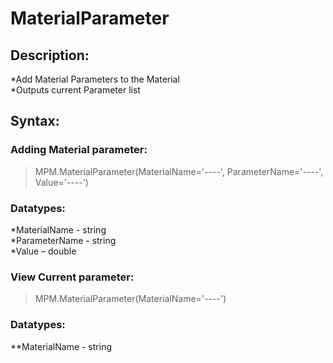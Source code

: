 # MaterialParameter  

## Description:    
*Add Material Parameters to the Material    
*Outputs current Parameter list   

## Syntax:  
### Adding Material parameter:  
>MPM.MaterialParameter(MaterialName='----', ParameterName='----', Value='----')  

### Datatypes:  
*MaterialName - string  
*ParameterName - string    
*Value – double  

### View Current parameter:  
>MPM.MaterialParameter(MaterialName='----')  

### Datatypes:  
**MaterialName - string      
